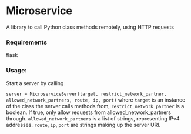 # Microservice

A library to call Python class methods remotely, using HTTP requests

### Requirements

flask

### Usage:

Start a server by calling

`server = MicroserviceServer(target, restrict_network_partner, allowed_network_partners, route, ip, port)`
where
`target` is an instance of the class the server calls methods from,
`restrict_network_partner` is a boolean. If true, only allow requests from allowed_network_partners through.
`allowed_network_partners` is a list of strings, representing IPv4 addresses. 
`route`, `ip`, `port` are strings making up the server URI. 
